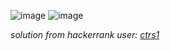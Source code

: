 ![image](https://user-images.githubusercontent.com/79401055/145837654-73af3e88-1ea3-4a7f-905f-f3803f1e0600.png)
![image](https://user-images.githubusercontent.com/79401055/145837697-d5ead84c-d82c-46b1-9dc4-c30d48ca00ca.png)


_solution from hackerrank user: [ctrs1](https://www.hackerrank.com/challenges/equal-stacks/forum)_
